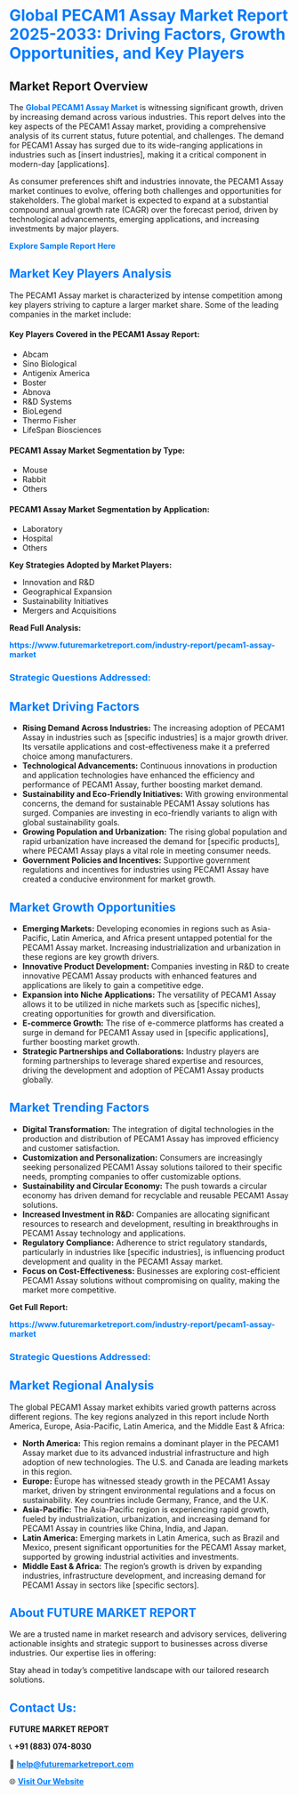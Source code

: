 <h1 style="color: #007BFF;">Global PECAM1 Assay Market Report 2025-2033: Driving Factors, Growth Opportunities, and Key Players</h1>

<section id="overview">
<h2>Market Report Overview</h2>
<p>The <a href="https://www.futuremarketreport.com/industry-report/pecam1-assay-market" style="color: #007BFF; text-decoration: none;"><strong>Global PECAM1 Assay Market</strong></a> is witnessing significant growth, driven by increasing demand across various industries. This report delves into the key aspects of the PECAM1 Assay market, providing a comprehensive analysis of its current status, future potential, and challenges. The demand for PECAM1 Assay has surged due to its wide-ranging applications in industries such as [insert industries], making it a critical component in modern-day [applications].</p>
<p>As consumer preferences shift and industries innovate, the PECAM1 Assay market continues to evolve, offering both challenges and opportunities for stakeholders. The global market is expected to expand at a substantial compound annual growth rate (CAGR) over the forecast period, driven by technological advancements, emerging applications, and increasing investments by major players.</p>
</section>

<section id="overview">
<p><a href="https://www.futuremarketreport.com/request-sample/reportId=79382" style="color: #007BFF; text-decoration: none;"><strong>Explore Sample Report Here</strong></a></p>
</section>

<section id="key-players">
<h2 style="color: #007BFF;">Market Key Players Analysis</h2>
<p>The PECAM1 Assay market is characterized by intense competition among key players striving to capture a larger market share. Some of the leading companies in the market include:</p>
<h4>Key Players Covered in the PECAM1 Assay Report:</h4>
<ul><li>Abcam</li><li>Sino Biological</li><li>Antigenix America</li><li>Boster</li><li>Abnova</li><li>R&amp;D Systems</li><li>BioLegend</li><li>Thermo Fisher</li><li>LifeSpan Biosciences</li></ul>
<h4>PECAM1 Assay Market Segmentation by Type:</h4>
<ul><li>Mouse</li><li>Rabbit</li><li>Others</li></ul>

<h4>PECAM1 Assay Market Segmentation by Application:</h4>
<ul><li>Laboratory</li><li>Hospital</li><li>Others</li></ul>
<p><strong>Key Strategies Adopted by Market Players:</strong></p>
<ul>
<li>Innovation and R&D</li>
<li>Geographical Expansion</li>
<li>Sustainability Initiatives</li>
<li>Mergers and Acquisitions</li>
</ul>
</section>

<section>
<p><strong>Read Full Analysis: </strong></p><a href="https://www.futuremarketreport.com/industry-report/pecam1-assay-market" style="color: #007BFF; text-decoration: none;"><strong>https://www.futuremarketreport.com/industry-report/pecam1-assay-market</strong></a>
<h3 style="color: #007BFF;">Strategic Questions Addressed:</h3>
</section>

<section id="driving-factors">
<h2 style="color: #007BFF;">Market Driving Factors</h2>
<ul>
<li><strong>Rising Demand Across Industries:</strong> The increasing adoption of PECAM1 Assay in industries such as [specific industries] is a major growth driver. Its versatile applications and cost-effectiveness make it a preferred choice among manufacturers.</li>
<li><strong>Technological Advancements:</strong> Continuous innovations in production and application technologies have enhanced the efficiency and performance of PECAM1 Assay, further boosting market demand.</li>
<li><strong>Sustainability and Eco-Friendly Initiatives:</strong> With growing environmental concerns, the demand for sustainable PECAM1 Assay solutions has surged. Companies are investing in eco-friendly variants to align with global sustainability goals.</li>
<li><strong>Growing Population and Urbanization:</strong> The rising global population and rapid urbanization have increased the demand for [specific products], where PECAM1 Assay plays a vital role in meeting consumer needs.</li>
<li><strong>Government Policies and Incentives:</strong> Supportive government regulations and incentives for industries using PECAM1 Assay have created a conducive environment for market growth.</li>
</ul>
</section>

<section id="growth-opportunities">
<h2 style="color: #007BFF;">Market Growth Opportunities</h2>
<ul>
<li><strong>Emerging Markets:</strong> Developing economies in regions such as Asia-Pacific, Latin America, and Africa present untapped potential for the PECAM1 Assay market. Increasing industrialization and urbanization in these regions are key growth drivers.</li>
<li><strong>Innovative Product Development:</strong> Companies investing in R&D to create innovative PECAM1 Assay products with enhanced features and applications are likely to gain a competitive edge.</li>
<li><strong>Expansion into Niche Applications:</strong> The versatility of PECAM1 Assay allows it to be utilized in niche markets such as [specific niches], creating opportunities for growth and diversification.</li>
<li><strong>E-commerce Growth:</strong> The rise of e-commerce platforms has created a surge in demand for PECAM1 Assay used in [specific applications], further boosting market growth.</li>
<li><strong>Strategic Partnerships and Collaborations:</strong> Industry players are forming partnerships to leverage shared expertise and resources, driving the development and adoption of PECAM1 Assay products globally.</li>
</ul>
</section>

<section id="trending-factors">
<h2 style="color: #007BFF;">Market Trending Factors</h2>
<ul>
<li><strong>Digital Transformation:</strong> The integration of digital technologies in the production and distribution of PECAM1 Assay has improved efficiency and customer satisfaction.</li>
<li><strong>Customization and Personalization:</strong> Consumers are increasingly seeking personalized PECAM1 Assay solutions tailored to their specific needs, prompting companies to offer customizable options.</li>
<li><strong>Sustainability and Circular Economy:</strong> The push towards a circular economy has driven demand for recyclable and reusable PECAM1 Assay solutions.</li>
<li><strong>Increased Investment in R&D:</strong> Companies are allocating significant resources to research and development, resulting in breakthroughs in PECAM1 Assay technology and applications.</li>
<li><strong>Regulatory Compliance:</strong> Adherence to strict regulatory standards, particularly in industries like [specific industries], is influencing product development and quality in the PECAM1 Assay market.</li>
<li><strong>Focus on Cost-Effectiveness:</strong> Businesses are exploring cost-efficient PECAM1 Assay solutions without compromising on quality, making the market more competitive.</li>
</ul>
</section>

<section>
<p><strong>Get Full Report: </strong></p><a href="https://www.futuremarketreport.com/industry-report/pecam1-assay-market" style="color: #007BFF; text-decoration: none;"><strong>https://www.futuremarketreport.com/industry-report/pecam1-assay-market</strong></a>
<h3 style="color: #007BFF;">Strategic Questions Addressed:</h3>
</section>


<section id="regional-analysis">
<h2 style="color: #007BFF;">Market Regional Analysis</h2>
<p>The global PECAM1 Assay market exhibits varied growth patterns across different regions. The key regions analyzed in this report include North America, Europe, Asia-Pacific, Latin America, and the Middle East & Africa:</p>
<ul>
<li><strong>North America:</strong> This region remains a dominant player in the PECAM1 Assay market due to its advanced industrial infrastructure and high adoption of new technologies. The U.S. and Canada are leading markets in this region.</li>
<li><strong>Europe:</strong> Europe has witnessed steady growth in the PECAM1 Assay market, driven by stringent environmental regulations and a focus on sustainability. Key countries include Germany, France, and the U.K.</li>
<li><strong>Asia-Pacific:</strong> The Asia-Pacific region is experiencing rapid growth, fueled by industrialization, urbanization, and increasing demand for PECAM1 Assay in countries like China, India, and Japan.</li>
<li><strong>Latin America:</strong> Emerging markets in Latin America, such as Brazil and Mexico, present significant opportunities for the PECAM1 Assay market, supported by growing industrial activities and investments.</li>
<li><strong>Middle East & Africa:</strong> The region’s growth is driven by expanding industries, infrastructure development, and increasing demand for PECAM1 Assay in sectors like [specific sectors].</li>
</ul>
</section>

<footer>
<h2 style="color: #007BFF;">About FUTURE MARKET REPORT</h2>
<p>We are a trusted name in market research and advisory services, delivering actionable insights and strategic support to businesses across diverse industries. Our expertise lies in offering:</p>

<p>Stay ahead in today’s competitive landscape with our tailored research solutions.</p>

<h2 style="color: #007BFF;">Contact Us:</h2>
<p><strong>FUTURE MARKET REPORT</strong></p>
<p>📞 <strong>+91 (883) 074-8030</strong></p>
<p>📧 <strong><a href="mailto:help@futuremarketreport.com" style="color: #007BFF;">help@futuremarketreport.com</a></strong></p>
<p>🌐 <strong><a href="https://www.futuremarketreport.com/" style="color: #007BFF;">Visit Our Website</a></strong></p>
</footer>